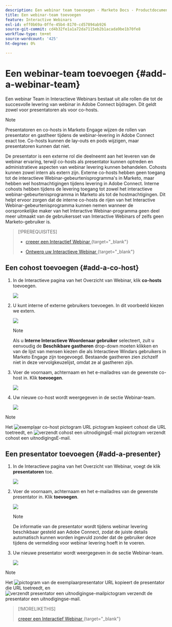 ```yaml
---
description: Een webinar team toevoegen - Marketo Docs - Productdocumentatie
title: Een webinar-team toevoegen
feature: Interactive Webinars
exl-id: eff0b69a-0ffe-45b4-8170-cd57894ab926
source-git-commit: cd4b32fe1a1a72da7115eb2b1acada9be1b70fe8
workflow-type: tm+mt
source-wordcount: '425'
ht-degree: 0%

---
```


# Een webinar-team toevoegen {#add-a-webinar-team}

Een webinar Team in Interactieve Webinars bestaat uit alle rollen die tot de succesvolle levering van webinar in Adobe Connect bijdragen. Dit geldt zowel voor presentatoren als voor co-hosts.

>[!NOTE]
>
>Presentatoren en co-hosts in Marketo Engage wijzen de rollen van presentator en gastheer tijdens de webinar-levering in Adobe Connect exact toe. Co-hosts kunnen de lay-outs en pods wijzigen, maar presentatoren kunnen dat niet.

De presentator is een externe rol die deelneemt aan het leveren van de webinar ervaring, terwijl co-hosts als presentator kunnen optreden en administratieve aspecten van webinar levering kunnen behandelen. Cohosts kunnen zowel intern als extern zijn. Externe co-hosts hebben geen toegang tot de interactieve Webinar-gebeurtenisprogramma&#39;s in Marketo, maar hebben wel hostmachtigingen tijdens levering in Adobe Connect. Interne cohosts hebben tijdens de levering toegang tot zowel het interactieve webinar-gebeurtenisprogramma in Marketo als tot de hostmachtigingen. Dit helpt ervoor zorgen dat de interne co-hosts de rijen van het Interactive Webinar-gebeurtenisprogramma kunnen nemen wanneer de oorspronkelijke maker van het Interactive Webinar-programma geen deel meer uitmaakt van de gebruikersset van Interactive Webinars of zelfs geen Marketo-gebruiker is.

>[!PREREQUISITES]
>
>* [ creeer een Interactief Webinar ](/help/marketo/product-docs/demand-generation/events/interactive-webinars/create-an-interactive-webinar.md){target="_blank"}
>
>* [ Ontwerp uw Interactieve Webinar ](/help/marketo/product-docs/demand-generation/events/interactive-webinars/designing-interactive-webinars.md){target="_blank"}

## Een cohost toevoegen {#add-a-co-host}

1. In de Interactieve pagina van het Overzicht van Webinar, klik **co-hosts** toevoegen.

   ![](assets/add-a-webinar-team-1.png)

1. U kunt interne of externe gebruikers toevoegen. In dit voorbeeld kiezen we extern.

   ![](assets/add-a-webinar-team-2.png)

   >[!NOTE]
   >
   >Als u **Interne Interactieve Woordenaar gebruiker** selecteert, zult u eenvoudig de **Beschikbare gastheren** drop-down moeten klikken en van de lijst van mensen kiezen die als Interactieve Windars gebruikers in Marketo Engage zijn toegevoegd. Bestaande gastheren zien zichzelf niet in deze vervolgkeuzelijst, omdat ze al gastheren zijn.

1. Voer de voornaam, achternaam en het e-mailadres van de gewenste co-host in. Klik **toevoegen**.

   ![](assets/add-a-webinar-team-3.png)

1. Uw nieuwe co-host wordt weergegeven in de sectie Webinar-team.

   ![](assets/add-a-webinar-team-4.png)

>[!NOTE]
>
> Het ![ exemplaar co-host pictogram URL ](assets/icon-copy-join-url.png) pictogram kopieert cohost die URL toetreedt, en ![ verzendt cohost een uitnodigingsE-mail ](assets/icon-send-invitation-email.png) pictogram verzendt cohost een uitnodigingsE-mail.

## Een presentator toevoegen {#add-a-presenter}

1. In de Interactieve pagina van het Overzicht van Webinar, voegt de klik **presentatoren** toe.

   ![](assets/add-a-webinar-team-5.png)

1. Voer de voornaam, achternaam en het e-mailadres van de gewenste presentator in. Klik **toevoegen**.

   ![](assets/add-a-webinar-team-6.png)

   >[!NOTE]
   >
   >De informatie van de presentator wordt tijdens webinar levering beschikbaar gesteld aan Adobe Connect, zodat de juiste details automatisch kunnen worden ingevuld zonder dat de gebruiker deze tijdens de vermelding voor webinar levering hoeft in te voeren.

1. Uw nieuwe presentator wordt weergegeven in de sectie Webinar-team.

   ![](assets/add-a-webinar-team-7.png)

>[!NOTE]
>
> Het ![ pictogram van de exemplaarpresentator URL ](assets/icon-copy-join-url.png) kopieert de presentator die URL toetreedt, en ![ verzendt presentator een uitnodigingse-mailpictogram ](assets/icon-send-invitation-email.png) verzendt de presentator een uitnodigingse-mail.

>[!MORELIKETHIS]
>
>[ creeer een Interactief Webinar ](/help/marketo/product-docs/demand-generation/events/interactive-webinars/create-an-interactive-webinar.md){target="_blank"}
